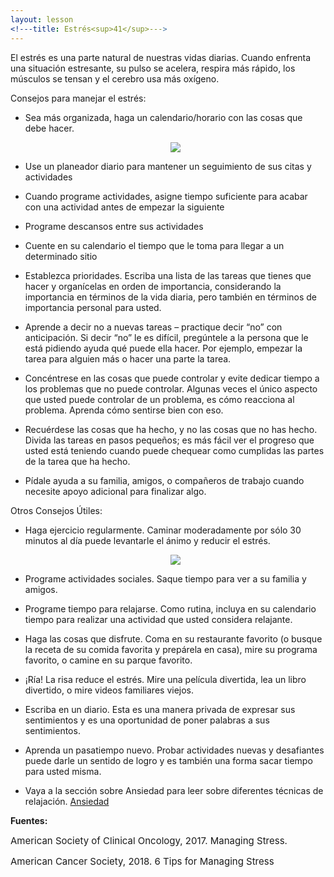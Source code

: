 ```yaml
---
layout: lesson
<!---title: Estrés<sup>41</sup>--->
---
```


El estrés es una parte natural de nuestras vidas diarias. Cuando enfrenta una situación estresante, su pulso se acelera, respira más rápido, los músculos se tensan y el cerebro usa más oxígeno. 

Consejos para manejar el estrés:

* Sea más organizada, haga un calendario/horario con las cosas que debe hacer.

  <p align="center">
  <img src="https://scnslabutsa.github.io/myhthelperEduContent/Images/planner.jpg">	
  </p>

* Use un planeador diario para mantener un seguimiento de sus citas y actividades
* Cuando programe actividades, asigne tiempo suficiente para acabar con una actividad antes de empezar la siguiente
* Programe descansos entre sus actividades
* Cuente en su calendario el tiempo que le toma para llegar a un determinado sitio 
* Establezca prioridades. Escriba una lista de las tareas que tienes que hacer y organícelas en orden de importancia, considerando la importancia en términos de la vida diaria, pero también en términos de importancia personal para usted.  
* Aprende a decir no a nuevas tareas – practique decir “no” con anticipación. Si decir “no” le es difícil, pregúntele a la persona que le está pidiendo ayuda qué puede ella hacer.  Por ejemplo, empezar la tarea para alguien más o hacer una parte la tarea. 
* Concéntrese en las cosas que puede controlar y evite dedicar tiempo a los problemas que no puede controlar. Algunas veces el único aspecto que usted puede controlar de un problema, es cómo reacciona al problema. Aprenda cómo sentirse bien con eso.
* Recuérdese las cosas que ha hecho, y no las cosas que no has hecho. Divida las tareas en pasos pequeños; es más fácil ver el progreso que usted está teniendo cuando puede chequear como cumplidas las partes de la tarea que ha hecho. 
* Pídale ayuda a su familia, amigos, o compañeros de trabajo cuando necesite apoyo adicional para finalizar algo. 


Otros Consejos Útiles:

- Haga ejercicio regularmente. Caminar moderadamente por sólo 30 minutos al día puede levantarle el ánimo y reducir el estrés.

  <p align="center">
  <img src="https://scnslabutsa.github.io/myhthelperEduContent/Images/Walking friends.PNG">	
  </p>	
  
- Programe actividades sociales. Saque tiempo para ver a su familia y amigos. 
- Programe tiempo para relajarse. Como rutina, incluya en su calendario tiempo para realizar una actividad que usted considera relajante. 
- Haga las cosas que disfrute. Coma en su restaurante favorito (o busque la receta de su comida favorita y prepárela en casa), mire su programa favorito, o camine en su parque favorito. 
- ¡Ría! La risa reduce el estrés. Mire una película divertida, lea un libro divertido, o mire videos familiares viejos. 
- Escriba en un diario. Esta es una manera privada de expresar sus sentimientos y es una oportunidad de poner palabras a sus sentimientos. 
- Aprenda un pasatiempo nuevo. Probar actividades nuevas y desafiantes puede darle un sentido de logro y es también una forma sacar tiempo para usted misma. 
- Vaya a la sección sobre Ansiedad para leer sobre diferentes técnicas de relajación.
 [Ansiedad](https://scnslabutsa.github.io/myhthelperEduContent/OHS17asp/index.html)

**Fuentes:**

<span style="font-size:15px;">American Society of Clinical Oncology, 2017. Managing Stress.</span>

<span style="font-size:15px;">American Cancer Society, 2018. 6 Tips for Managing Stress</span>
